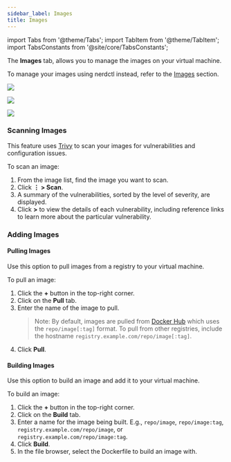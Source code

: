 ```yaml
---
sidebar_label: Images
title: Images
---
```


import Tabs from '@theme/Tabs';
import TabItem from '@theme/TabItem';
import TabsConstants from '@site/core/TabsConstants';

<head>
  <link rel="canonical" href="https://docs.rancherdesktop.io/ui/images"/>
</head>

The **Images** tab, allows you to manage the images on your virtual machine.

To manage your images using nerdctl instead, refer to the [Images](../tutorials/working-with-images.md) section.

<Tabs groupId="os" defaultValue={TabsConstants.defaultOs}>
<TabItem value="Windows">

![](https://suse-rancher-media.s3.amazonaws.com/desktop/v1.7/ui-main/Windows_Images.png)

</TabItem>
<TabItem value="macOS">

![](https://suse-rancher-media.s3.amazonaws.com/desktop/v1.7/ui-main/macOS_Images.png)

</TabItem>
<TabItem value="Linux">

![](https://suse-rancher-media.s3.amazonaws.com/desktop/v1.7/ui-main/Linux_Images.png)

</TabItem>
</Tabs>

### Scanning Images

This feature uses [Trivy] to scan your images for vulnerabilities and configuration issues.

To scan an image:

1. From the image list, find the image you want to scan.
1. Click **⋮ > Scan**.
1. A summary of the vulnerabilities, sorted by the level of severity, are displayed.
1. Click **>** to view the details of each vulnerability, including reference links to learn more about the particular vulnerability.

[Trivy]:
https://github.com/aquasecurity/trivy

### Adding Images

#### Pulling Images

Use this option to pull images from a registry to your virtual machine.

To pull an image:

1. Click the **+** button in the top-right corner.
1. Click on the **Pull** tab.
1. Enter the name of the image to pull.
    > Note: By default, images are pulled from [Docker Hub] which uses the `repo/image[:tag]` format. To pull from other registries, include the hostname `registry.example.com/repo/image[:tag]`.
1. Click **Pull**.

[Docker Hub]:
https://hub.docker.com/

#### Building Images

Use this option to build an image and add it to your virtual machine.

To build an image:

1. Click the **+** button in the top-right corner.
1. Click on the **Build** tab.
1. Enter a name for the image being built. E.g., `repo/image`, `repo/image:tag`, `registry.example.com/repo/image`, or `registry.example.com/repo/image:tag`.
1. Click **Build**.
1. In the file browser, select the Dockerfile to build an image with.
